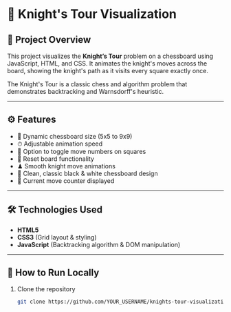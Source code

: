 # 🐴 Knight's Tour Visualization

## 📖 Project Overview

This project visualizes the **Knight’s Tour** problem on a chessboard using JavaScript, HTML, and CSS. It animates the knight's moves across the board, showing the knight's path as it visits every square exactly once.

The Knight's Tour is a classic chess and algorithm problem that demonstrates backtracking and Warnsdorff's heuristic.

---

## ⚙️ Features

- 🔲 Dynamic chessboard size (5x5 to 9x9)  
- ⏱ Adjustable animation speed  
- 🔢 Option to toggle move numbers on squares  
- 🔄 Reset board functionality  
- ♟ Smooth knight move animations  
- 🎨 Clean, classic black & white chessboard design  
- 📍 Current move counter displayed  

---

## 🛠 Technologies Used

- **HTML5**  
- **CSS3** (Grid layout & styling)  
- **JavaScript** (Backtracking algorithm & DOM manipulation)  

---

## 🚀 How to Run Locally

1. Clone the repository  
   ```bash
   git clone https://github.com/YOUR_USERNAME/knights-tour-visualization.git
